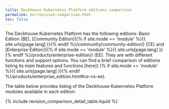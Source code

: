 ```yaml
---
title: Deckhouse Kubernetes Platform editions comparison
permalink: en/revision-comparison.html
toc: false
---
```


The Deckhouse Kubernetes Platform has the following editions: Basic Edition (BE), [Community Edition]({% if site.mode == 'module' %}{{ site.urls[page.lang] }}{% endif %}/community/community-edition/) (CE) and [Enterprise Edition]({% if site.mode == 'module' %}{{ site.urls[page.lang] }}{% endif %}/products/enterprise-edition/) (EE). They are with different functions and support options. You can find a brief comparison of editions listing its main features and functions [here](
{% if site.mode == 'module' %}{{ site.urls[page.lang] }}{% endif %}/products/enterprise_edition.html#ce-vs-ee).

The table below provides listing of the Deckhouse Kubernetes Platform modules available in each edition:

{% include revision_comparison_detail_table.liquid %}
